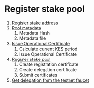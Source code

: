 # Register stake pool

1. [Register stake address](https://github.com/input-output-hk/cardano-node/blob/master/doc/stake-pool-operations/5\_register\_key.md)
2. [Pool metadata](https://github.com/input-output-hk/cardano-node/blob/master/doc/stake-pool-operations/8\_register\_stakepool.md#create-a-json-file-with-your-pools-metadata)
   1. Metadata Hash&#x20;
   2. Metadata file
3. [Issue Operational Certificate](https://github.com/input-output-hk/cardano-node/blob/master/doc/stake-pool-operations/7\_KES\_period.md)
   1. Calculate current KES period
   2. Issue Operational Certificate
4. [Register stake pool ](register-stake-pool.md)
   1. Create registration certificate
   2. Create delegation certificate
   3. Submit certificates
5. [Get delegation from the testnet faucet](https://docs.cardano.org/cardano-testnet/tools/faucet)





